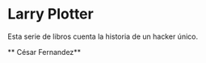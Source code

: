 # Larry Plotter

Esta serie de libros cuenta la historia de un hacker único.

** César Fernandez**


